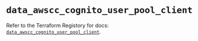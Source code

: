 # `data_awscc_cognito_user_pool_client`

Refer to the Terraform Registory for docs: [`data_awscc_cognito_user_pool_client`](https://registry.terraform.io/providers/hashicorp/awscc/0.70.0/docs/data-sources/cognito_user_pool_client).
